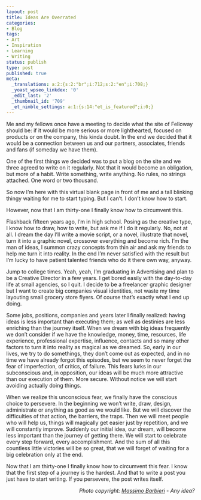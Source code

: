 ```yaml
---
layout: post
title: Ideas Are Overrated
categories:
- Blog
tags:
- Art
- Inspiration
- Learning
- Writing
status: publish
type: post
published: true
meta:
  _translations: a:2:{s:2:"br";i:712;s:2:"en";i:708;}
  _yoast_wpseo_linkdex: '0'
  _edit_last: '2'
  _thumbnail_id: '709'
  _et_nimble_settings: a:1:{s:14:"et_is_featured";i:0;}
---
```

Me and my fellows once have a meeting to decide what the site of Felloway should be: if it would be more serious or more lighthearted, focused on products or on the company, this kinda doubt. In the end we decided that it would be a connection between us and our partners, associates, friends and fans (if someday we have them).

<!--more-->

One of the first things we decided was to put a blog on the site and we three agreed to write on it regularly. Not that it would become an obligation, but more of a habit. Write something, write anything. No rules, no strings attached. One word or two thousand.

So now I’m here with this virtual blank page in front of me and a tall blinking thingy waiting for me to start typing. But I can’t. I don’t know how to start.

However, now that I am thirty-one I finally know how to circumvent this.

Flashback fifteen years ago, I’m in high school. Posing as the creative type, I know how to draw, how to write, but ask me if I do it regularly. No, not at all. I dream the day I’ll write a movie script, or a novel, illustrate that novel, turn it into a graphic novel, crossover everything and become rich. I’m the man of ideas, I summon crazy concepts from thin air and ask my friends to help me turn it into reality. In the end I’m never satisfied with the result but I’m lucky to have patient talented friends who do it there own way, anyway.

Jump to college times. Yeah, yeah, I’m graduating in Advertising and plan to be a Creative Director in a few years. I get bored easily with the day-to-day life at small agencies, so I quit. I decide to be a freelancer graphic designer but I want to create big companies visual identities, not waste my time layouting small grocery store flyers. Of course that’s exactly what I end up doing.

Some jobs, positions, companies and years later I finally realized: having ideas is less important than executing them; as well as destinies are less enriching than the journey itself. When we dream with big ideas frequently we don’t consider if we have the knowledge, money, time, resources, life experience, professional expertise, influence, contacts and so many other factors to turn it into reality as magical as we dreamed. So, early in our lives, we try to do somethings, they don’t come out as expected, and in no time we have already forgot this episodes, but we seem to never forget the fear of imperfection, of critics, of failure. This fears lurks in our subconscious and, in opposition, our ideas will be much more attractive than our execution of them. More secure. Without notice we will start avoiding actually doing things.

When we realize this unconscious fear, we finally have the conscious choice to persevere. In the beginning we won’t write, draw, design, administrate or anything as good as we would like. But we will discover the difficulties of that action, the barriers, the traps. Then we will meet people who will help us, things will magically get easier just by repetition, and we will constantly improve. Suddenly our initial idea, our dream, will become less important than the journey of getting there. We will start to celebrate every step forward, every accomplishment. And the sum of all this countless little victories will be so great, that we will forget of waiting for a big celebration only at the end.

Now that I am thirty-one I finally know how to circumvent this fear. I know that the first step of a journey is the hardest. And that to write a post you just have to start writing. If you persevere, the post writes itself.
<p style="text-align: right;"><em>Photo copyright: <a href="http://www.flickr.com/photos/massimobarbieri/3998455558/" target="_blank">Massimo Barbieri</a> - Any idea?</em></p>

